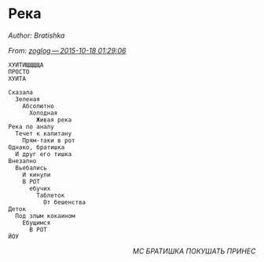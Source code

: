 # Река

*Author: Bratishka*

*From: [zoglog — 2015-10-18 01:29:06](https://irclog.suburban.me/channel/irc.freenode.net/lor/?show-in-context=116213&limit=80)*

    ХУИТИЩЩЩЩА
    ПРОСТО
    ХУИТА

    Сказала
      Зеленая
        Абсолютно
          Холодная
            Живая река
    Река по аналу
      Течет к капитану
        Прям-таки в рот
    Однако, братишка
      И друг его тишка
    Внезапно
      Вьебались
        И кинули
        В РОТ
          ебучих
            Таблеток
              От бешенства
    Деток
      Под злым кокаином
        Ебущимся
          В РОТ
    ЙОУ

*<div style="float: right;">МС БРАТИШКА ПОКУШАТЬ ПРИНЕС</pre>*